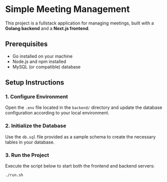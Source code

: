 # Simple Meeting Management

This project is a fullstack application for managing meetings, built with a **Golang backend** and a **Next.js frontend**.

## Prerequisites

- Go installed on your machine
- Node.js and npm installed
- MySQL (or compatible) database

## Setup Instructions

### 1. Configure Environment

Open the `.env` file located in the `backend/` directory and update the database configuration according to your local environment.

### 2. Initialize the Database

Use the `db.sql` file provided as a sample schema to create the necessary tables in your database.

### 3. Run the Project

Execute the script below to start both the frontend and backend servers:

```bash
./run.sh
